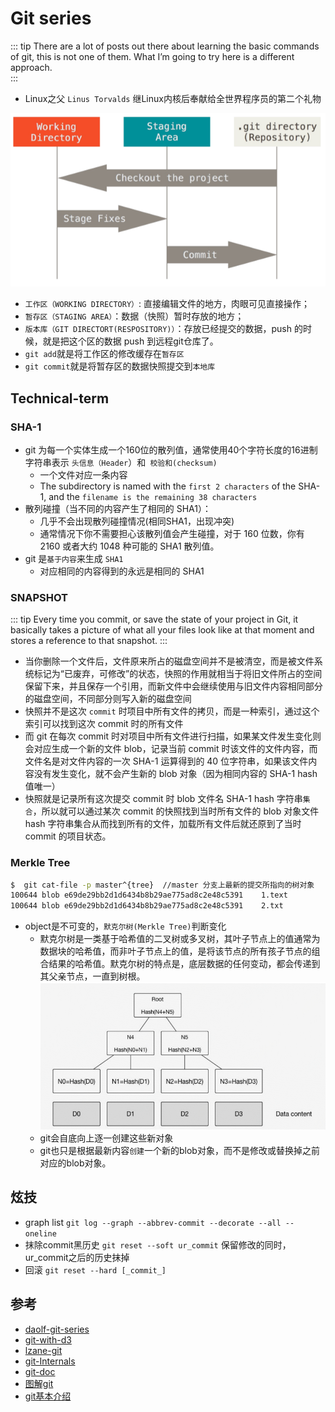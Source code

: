 # Git series 

::: tip
There are a lot of posts out there about learning the basic commands of git, this is not one of them. What I’m going to try here is a different approach.  
:::

- Linux之父 `Linus Torvalds` 继Linux内核后奉献给全世界程序员的第二个礼物

![git](./imgs/00.png)
- `工作区（WORKING DIRECTORY）`: 直接编辑文件的地方，肉眼可见直接操作；
- `暂存区（STAGING AREA）`：数据（快照）暂时存放的地方；
- `版本库（GIT DIRECTORT(RESPOSITORY)）`：存放已经提交的数据，push 的时候，就是把这个区的数据 push 到远程git仓库了。
- `git add`就是将工作区的修改缓存在`暂存区`
- `git commit`就是将暂存区的数据快照提交到`本地库`

## Technical-term

### SHA-1
- git 为每一个实体生成一个160位的散列值，通常使用40个字符长度的16进制字符串表示 `头信息（Header`）和` 校验和(checksum)`
  - 一个文件对应一条内容
  - The subdirectory is named with the `first 2 characters` of the SHA-1, and the `filename is the remaining 38 characters`
- 散列碰撞（当不同的内容产生了相同的 SHA1）：
  - 几乎不会出现散列碰撞情况(相同SHA1，出现冲突)
  - 通常情况下你不需要担心该散列值会产生碰撞，对于 160 位数，你有 2160 或者大约 1048 种可能的 SHA1 散列值。
- git 是`基于内容`来生成 `SHA1`
  - 对应相同的内容得到的永远是相同的 SHA1


### SNAPSHOT
::: tip
Every time you commit, or save the state of your project in Git, it basically takes a picture of what all your files look like at that moment and stores a reference to that snapshot.
::: 
- 当你删除一个文件后，文件原来所占的磁盘空间并不是被清空，而是被文件系统标记为“已废弃，可修改”的状态，快照的作用就相当于将旧文件所占的空间保留下来，并且保存一个引用，而新文件中会继续使用与旧文件内容相同部分的磁盘空间，不同部分则写入新的磁盘空间
- 快照并不是这次 `commit` 时项目中所有文件的拷贝，而是一种索引，通过这个索引可以找到这次 commit 时的所有文件
- 而 git 在每次 commit 时对项目中所有文件进行扫描，如果某文件发生变化则会对应生成一个新的文件 blob，记录当前 commit 时该文件的文件内容，而文件名是对文件内容的一次 SHA-1 运算得到的 40 位字符串，如果该文件内容没有发生变化，就不会产生新的 blob 对象（因为相同内容的 SHA-1 hash值唯一）
- 快照就是记录所有这次提交 commit 时 blob 文件名 SHA-1 hash 字符串`集合`，所以就可以通过某次 commit 的快照找到当时所有文件的 blob 对象文件 hash 字符串集合从而找到所有的文件，加载所有文件后就还原到了当时 commit 的项目状态。



### Merkle Tree
``` bash
$  git cat-file -p master^{tree}  //master 分支上最新的提交所指向的树对象
100644 blob e69de29bb2d1d6434b8b29ae775ad8c2e48c5391    1.text
100644 blob e69de29bb2d1d6434b8b29ae775ad8c2e48c5391    2.txt
```
- object是不可变的，`默克尔树(Merkle Tree)`判断变化
  - 默克尔树是一类基于哈希值的二叉树或多叉树，其叶子节点上的值通常为数据块的哈希值，而非叶子节点上的值，是将该节点的所有孩子节点的组合结果的哈希值。默克尔树的特点是，底层数据的任何变动，都会传递到其父亲节点，一直到树根。
  ![tree](./imgs/tree.png)
  - git会自底向上逐一创建这些新对象
  - git也只是根据最新内容`创建`一个新的blob对象，而不是修改或替换掉之前对应的blob对象。


## 炫技
- graph list `git log --graph --abbrev-commit --decorate --all --oneline`
- 抹除commit黑历史 `git reset --soft ur_commit` 保留修改的同时，ur_commit之后的历史抹掉
- 回滚 `git reset --hard [_commit_]`

## 参考
- [daolf-git-series](https://www.daolf.com/tags/git/)
- [git-with-d3](http://onlywei.github.io/explain-git-with-d3/#commit%E3%80%82)
- [lzane-git](https://www.lzane.com/tech/git-internal/)
- [git-Internals](https://git-scm.com/book/en/v2/Git-Internals-Plumbing-and-Porcelain)
- [git-doc](https://git-scm.com/doc)
- [图解git](https://tonybai.com/2020/04/07/illustrated-tale-of-git-internal-key-concepts/)
- [git基本介绍](https://www.cnblogs.com/kisun168/p/11408346.html)